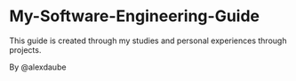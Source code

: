# My-Software-Engineering-Guide
This guide is created through my studies and personal experiences through projects.

By @alexdaube
